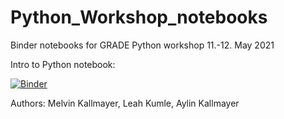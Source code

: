 # Python_Workshop_notebooks
Binder notebooks for GRADE Python workshop 11.-12. May 2021

Intro to Python notebook: 

[![Binder](https://mybinder.org/badge_logo.svg)](https://mybinder.org/v2/gh/aylinsgl/Python_Workshop_notebooks/HEAD?filepath=Introduction_to_python.ipynb)

Authors: 
Melvin Kallmayer, Leah Kumle, Aylin Kallmayer
